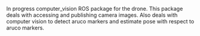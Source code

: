 In progress computer_vision ROS package for the drone. This package deals with accessing and publishing camera images. 
Also deals with computer vision to detect aruco markers and estimate pose with respect to aruco markers.
